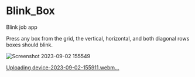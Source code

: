 # Blink_Box
Blink job app 


Press any box from the grid, the vertical, horizontal, and both diagonal rows boxes should blink.

![Screenshot 2023-09-02 155549](https://github.com/pravindesai/Blink_Box/assets/26360031/5d76d322-5da4-44df-a844-7661fded85ea)

[Uploading device-2023-09-02-155911.webm…]()

